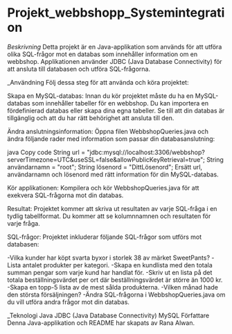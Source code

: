 # Projekt_webbshopp_Systemintegration

_Beskrivning_
Detta projekt är en Java-applikation som används för att utföra olika SQL-frågor mot en databas som innehåller information om en webbshop. Applikationen använder JDBC (Java Database Connectivity) för att ansluta till databasen och utföra SQL-frågorna.

_Användning
Följ dessa steg för att använda och köra projektet:

Skapa en MySQL-databas: Innan du kör projektet måste du ha en MySQL-databas som innehåller tabeller för en webbshop. Du kan importera en fördefinierad databas eller skapa dina egna tabeller.
Se till att din databas är tillgänglig och att du har rätt behörighet att ansluta till den.

Ändra anslutningsinformation: Öppna filen WebbshopQueries.java och ändra följande rader med information som passar din databasanslutning:

java
Copy code
String url = "jdbc:mysql://localhost:3306/webbshop?serverTimezone=UTC&useSSL=false&allowPublicKeyRetrieval=true";
String användarnamn = "root";
String lösenord = "DittLösenord";
Ersätt url, användarnamn och lösenord med rätt information för din MySQL-databas.

Kör applikationen: Kompilera och kör WebbshopQueries.java för att exekvera SQL-frågorna mot din databas.

Resultat: Projektet kommer att skriva ut resultaten av varje SQL-fråga i en tydlig tabellformat.
Du kommer att se kolumnnamnen och resultaten för varje fråga.

SQL-frågor:
Projektet inkluderar följande SQL-frågor som utförs mot databasen:

-Vilka kunder har köpt svarta byxor i storlek 38 av märket SweetPants?
-Lista antalet produkter per kategori.
-Skapa en kundlista med den totala summan pengar som varje kund har handlat för.
-Skriv ut en lista på det totala beställningsvärdet per ort där beställningsvärdet är större än 1000 kr.
-Skapa en topp-5 lista av de mest sålda produkterna.
-Vilken månad hade den största försäljningen?
-Ändra SQL-frågorna i WebbshopQueries.java om du vill utföra andra frågor mot din databas.

_Teknologi
Java
JDBC (Java Database Connectivity)
MySQL
Författare
Denna Java-applikation och README har skapats av Rana Alwan.

